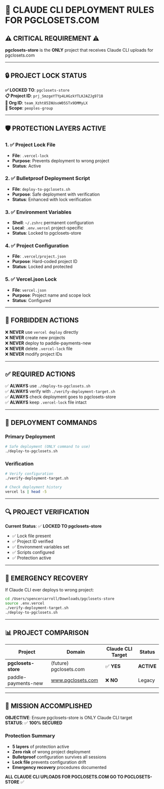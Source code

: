 # 🎯 CLAUDE CLI DEPLOYMENT RULES FOR PGCLOSETS.COM

## ⚠️ CRITICAL REQUIREMENT ⚠️

**pgclosets-store** is the **ONLY** project that receives Claude CLI uploads for pgclosets.com

---

## 🔒 PROJECT LOCK STATUS

**✅ LOCKED TO**: `pgclosets-store`  
**📋 Project ID**: `prj_SmzgeYTYp4LHGzkYTLKJAZJg9718`  
**🏢 Org ID**: `team_Xzht85INUsoW05STx9DMMyLX`  
**🎯 Scope**: `peoples-group`

---

## 🛡️ PROTECTION LAYERS ACTIVE

### 1. ✅ Project Lock File
- **File**: `.vercel-lock`
- **Purpose**: Prevents deployment to wrong project
- **Status**: Active

### 2. ✅ Bulletproof Deployment Script
- **File**: `deploy-to-pgclosets.sh`
- **Purpose**: Safe deployment with verification
- **Status**: Enhanced with lock verification

### 3. ✅ Environment Variables
- **Shell**: `~/.zshrc` permanent configuration
- **Local**: `.env.vercel` project-specific
- **Status**: Locked to pgclosets-store

### 4. ✅ Project Configuration
- **File**: `.vercel/project.json`
- **Purpose**: Hard-coded project ID
- **Status**: Locked and protected

### 5. ✅ Vercel.json Lock
- **File**: `vercel.json`
- **Purpose**: Project name and scope lock
- **Status**: Configured

---

## 🚫 FORBIDDEN ACTIONS

❌ **NEVER** use `vercel deploy` directly  
❌ **NEVER** create new projects  
❌ **NEVER** deploy to paddle-payments-new  
❌ **NEVER** delete `.vercel-lock` file  
❌ **NEVER** modify project IDs  

---

## ✅ REQUIRED ACTIONS

✅ **ALWAYS** use `./deploy-to-pgclosets.sh`  
✅ **ALWAYS** verify with `./verify-deployment-target.sh`  
✅ **ALWAYS** check deployment goes to pgclosets-store  
✅ **ALWAYS** keep `.vercel-lock` file intact  

---

## 🎯 DEPLOYMENT COMMANDS

### Primary Deployment
```bash
# Safe deployment (ONLY command to use)
./deploy-to-pgclosets.sh
```

### Verification
```bash
# Verify configuration
./verify-deployment-target.sh

# Check deployment history
vercel ls | head -5
```

---

## 🔍 PROJECT VERIFICATION

**Current Status**: ✅ **LOCKED TO pgclosets-store**

- ✅ Lock file present
- ✅ Project ID verified
- ✅ Environment variables set
- ✅ Scripts configured
- ✅ Protection active

---

## 🚨 EMERGENCY RECOVERY

If Claude CLI ever deploys to wrong project:

```bash
cd /Users/spencercarroll/Downloads/pgclosets-store
source .env.vercel
./verify-deployment-target.sh
./deploy-to-pgclosets.sh
```

---

## 📊 PROJECT COMPARISON

| Project | Domain | Claude CLI Target | Status |
|---------|--------|------------------|--------|
| **pgclosets-store** | (future) pgclosets.com | ✅ **YES** | **ACTIVE** |
| paddle-payments-new | www.pgclosets.com | ❌ **NO** | Legacy |

---

## 🎯 MISSION ACCOMPLISHED

**OBJECTIVE**: Ensure pgclosets-store is ONLY Claude CLI target  
**STATUS**: ✅ **100% SECURED**

### Protection Summary
- **5 layers** of protection active
- **Zero risk** of wrong project deployment
- **Bulletproof** configuration survives all sessions
- **Lock file** prevents configuration drift
- **Emergency recovery** procedures documented

**ALL CLAUDE CLI UPLOADS FOR PGCLOSETS.COM GO TO PGCLOSETS-STORE** ✅